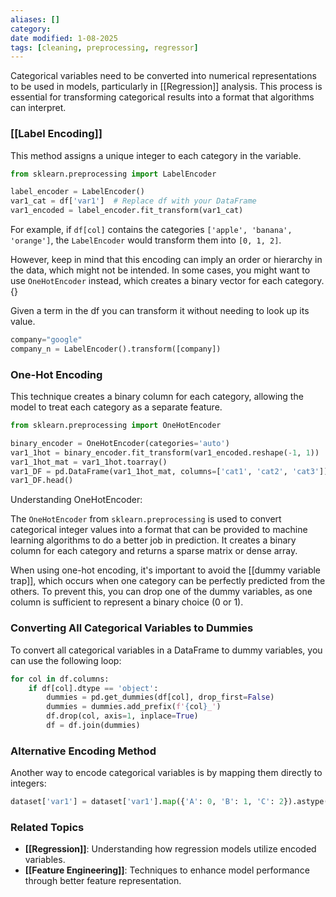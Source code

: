 ```yaml
---
aliases: []
category:
date modified: 1-08-2025
tags: [cleaning, preprocessing, regressor]
---
```

Categorical variables need to be converted into numerical representations to be used in models, particularly in [[Regression]] analysis. This process is essential for transforming categorical results into a format that algorithms can interpret.
### [[Label Encoding]]

This method assigns a unique integer to each category in the variable.

```python
from sklearn.preprocessing import LabelEncoder

label_encoder = LabelEncoder()
var1_cat = df['var1']  # Replace df with your DataFrame
var1_encoded = label_encoder.fit_transform(var1_cat)
```
For example, if `df[col]` contains the categories `['apple', 'banana', 'orange']`, the `LabelEncoder` would transform them into `[0, 1, 2]`.

However, keep in mind that this encoding can imply an order or hierarchy in the data, which might not be intended. In some cases, you might want to use `OneHotEncoder` instead, which creates a binary vector for each category.{}

Given a term in the df you can transform it without needing to look up its value.
```python
company="google"
company_n = LabelEncoder().transform([company])
```
### One-Hot Encoding

This technique creates a binary column for each category, allowing the model to treat each category as a separate feature.

```python
from sklearn.preprocessing import OneHotEncoder

binary_encoder = OneHotEncoder(categories='auto')
var1_1hot = binary_encoder.fit_transform(var1_encoded.reshape(-1, 1))
var1_1hot_mat = var1_1hot.toarray()
var1_DF = pd.DataFrame(var1_1hot_mat, columns=['cat1', 'cat2', 'cat3'])  # Adjust column names as needed
var1_DF.head()
```

Understanding OneHotEncoder:

The `OneHotEncoder` from `sklearn.preprocessing` is used to convert categorical integer values into a format that can be provided to machine learning algorithms to do a better job in prediction. It creates a binary column for each category and returns a sparse matrix or dense array.

When using one-hot encoding, it's important to avoid the [[dummy variable trap]], which occurs when one category can be perfectly predicted from the others. To prevent this, you can drop one of the dummy variables, as one column is sufficient to represent a binary choice (0 or 1).

### Converting All Categorical Variables to Dummies

To convert all categorical variables in a DataFrame to dummy variables, you can use the following loop:

```python
for col in df.columns:
    if df[col].dtype == 'object':
        dummies = pd.get_dummies(df[col], drop_first=False)
        dummies = dummies.add_prefix(f'{col}_')
        df.drop(col, axis=1, inplace=True)
        df = df.join(dummies)
```

### Alternative Encoding Method
Another way to encode categorical variables is by mapping them directly to integers:

```python
dataset['var1'] = dataset['var1'].map({'A': 0, 'B': 1, 'C': 2}).astype(int)
```
### Related Topics
- **[[Regression]]**: Understanding how regression models utilize encoded variables.
- **[[Feature Engineering]]**: Techniques to enhance model performance through better feature representation.